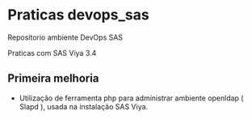 # Praticas devops_sas
Repositorio ambiente DevOps SAS 

Praticas com SAS Viya 3.4

## Primeira melhoria
- Utilização de ferramenta php para administrar ambiente openldap ( Slapd ), usada na instalação SAS Viya.
